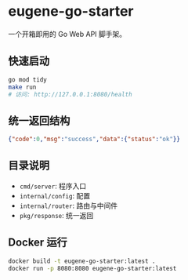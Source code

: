 # eugene-go-starter

一个开箱即用的 Go Web API 脚手架。

## 快速启动

```bash
go mod tidy
make run
# 访问: http://127.0.0.1:8080/health
```

## 统一返回结构

```json
{"code":0,"msg":"success","data":{"status":"ok"}}
```

## 目录说明
- `cmd/server`: 程序入口
- `internal/config`: 配置
- `internal/router`: 路由与中间件
- `pkg/response`: 统一返回

## Docker 运行
```bash
docker build -t eugene-go-starter:latest .
docker run -p 8080:8080 eugene-go-starter:latest